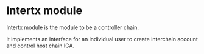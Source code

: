 # Intertx module

Intertx module is the module to be a controller chain.

It implements an interface for an individual user to create interchain account and control host chain ICA.

